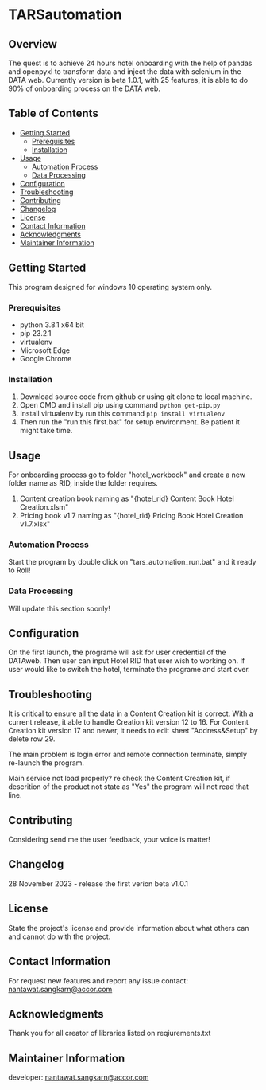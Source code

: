 # TARSautomation

## Overview

The quest is to achieve 24 hours hotel onboarding with the help of pandas and openpyxl to transform data and inject the data with selenium in the DATA web. Currently version is beta 1.0.1, with 25 features, it is able to do 90% of onboarding process on the DATA web.

## Table of Contents

- [Getting Started](#getting-started)
  - [Prerequisites](#prerequisites)
  - [Installation](#installation)
- [Usage](#usage)
  - [Automation Process](#automation-process)
  - [Data Processing](#data-processing)
- [Configuration](#configuration)
- [Troubleshooting](#troubleshooting)
- [Contributing](#contributing)
- [Changelog](#changelog)
- [License](#license)
- [Contact Information](#contact-information)
- [Acknowledgments](#acknowledgments)
- [Maintainer Information](#maintainer-information)

## Getting Started

This program designed for windows 10 operating system only.

### Prerequisites

 - python 3.8.1 x64 bit
 - pip 23.2.1
 - virtualenv
 - Microsoft Edge
 - Google Chrome

### Installation

1. Download source code from github or using git clone to local machine. 
2. Open CMD and install pip using command 
`python get-pip.py`
3. Install virtualenv by run this command
`pip install virtualenv`
4. Then run the "run this first.bat" for setup environment. Be patient it might take time.

## Usage

For onboarding process go to folder "hotel_workbook" and
create a new folder name as RID, inside the folder requires.
  1. Content creation book naming as "{hotel_rid} Content Book Hotel Creation.xlsm"
  2. Pricing book v1.7 naming as "{hotel_rid} Pricing Book Hotel Creation v1.7.xlsx"

### Automation Process

Start the program by double click on "tars_automation_run.bat" and it ready to Roll!

### Data Processing

Will update this section soonly!

## Configuration

On the first launch, the programe will ask for user credential of the DATAweb.
Then user can input Hotel RID that user wish to working on.
If user would like to switch the hotel, terminate the programe and start over.

## Troubleshooting

It is critical to ensure all the data in a Content Creation kit is correct.
With a current release, it able to handle Creation kit version 12 to 16.
For Content Creation kit version 17 and newer, it needs to edit sheet "Address&Setup" by delete row 29.

The main problem is login error and remote connection terminate, simply re-launch the program.

Main service not load properly?
re check the Content Creation kit, if descrition of the product not state as "Yes" the program will not read that line.

## Contributing

Considering send me the user feedback, your voice is matter!

## Changelog

28 November 2023 - release the first verion beta v1.0.1

## License

State the project's license and provide information about what others can and cannot do with the project.

## Contact Information

For request new features and report any issue contact: nantawat.sangkarn@accor.com

## Acknowledgments

Thank you for all creator of libraries listed on reqiurements.txt 

## Maintainer Information

developer: nantawat.sangkarn@accor.com 
